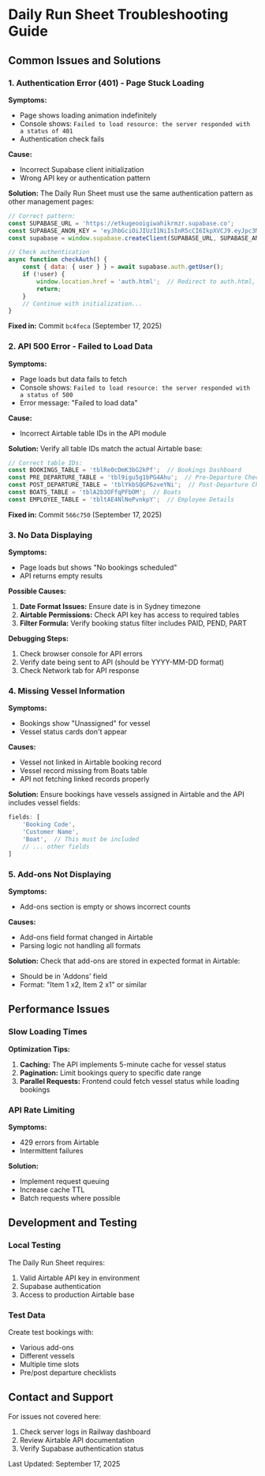 # Daily Run Sheet Troubleshooting Guide

## Common Issues and Solutions

### 1. Authentication Error (401) - Page Stuck Loading

**Symptoms:**
- Page shows loading animation indefinitely
- Console shows: `Failed to load resource: the server responded with a status of 401`
- Authentication check fails

**Cause:**
- Incorrect Supabase client initialization
- Wrong API key or authentication pattern

**Solution:**
The Daily Run Sheet must use the same authentication pattern as other management pages:

```javascript
// Correct pattern:
const SUPABASE_URL = 'https://etkugeooigiwahikrmzr.supabase.co';
const SUPABASE_ANON_KEY = 'eyJhbGciOiJIUzI1NiIsInR5cCI6IkpXVCJ9.eyJpc3MiOiJzdXBhYmFzZSIsInJlZiI6ImV0a3VnZW9vaWdpd2FoaWtybXpyIiwicm9sZSI6ImFub24iLCJpYXQiOjE3NTI4MDI0OTcsImV4cCI6MjA2ODM3ODQ5N30.OPIYLsnPNNF7dP3SDCODIurzaa3X_Q3xEhfPO3rLJxU';
const supabase = window.supabase.createClient(SUPABASE_URL, SUPABASE_ANON_KEY);

// Check authentication
async function checkAuth() {
    const { data: { user } } = await supabase.auth.getUser();
    if (!user) {
        window.location.href = 'auth.html';  // Redirect to auth.html, not login.html
        return;
    }
    // Continue with initialization...
}
```

**Fixed in:** Commit `bc4feca` (September 17, 2025)

### 2. API 500 Error - Failed to Load Data

**Symptoms:**
- Page loads but data fails to fetch
- Console shows: `Failed to load resource: the server responded with a status of 500`
- Error message: "Failed to load data"

**Cause:**
- Incorrect Airtable table IDs in the API module

**Solution:**
Verify all table IDs match the actual Airtable base:
```javascript
// Correct table IDs:
const BOOKINGS_TABLE = 'tblRe0cDmK3bG2kPf';  // Bookings Dashboard
const PRE_DEPARTURE_TABLE = 'tbl9igu5g1bPG4Ahu';  // Pre-Departure Checklist
const POST_DEPARTURE_TABLE = 'tblYkbSQGP6zveYNi';  // Post-Departure Checklist
const BOATS_TABLE = 'tblA2b3OFfqPFbOM';  // Boats
const EMPLOYEE_TABLE = 'tbltAE4NlNePvnkpY';  // Employee Details
```

**Fixed in:** Commit `566c750` (September 17, 2025)

### 3. No Data Displaying

**Symptoms:**
- Page loads but shows "No bookings scheduled"
- API returns empty results

**Possible Causes:**
1. **Date Format Issues:** Ensure date is in Sydney timezone
2. **Airtable Permissions:** Check API key has access to required tables
3. **Filter Formula:** Verify booking status filter includes PAID, PEND, PART

**Debugging Steps:**
1. Check browser console for API errors
2. Verify date being sent to API (should be YYYY-MM-DD format)
3. Check Network tab for API response

### 4. Missing Vessel Information

**Symptoms:**
- Bookings show "Unassigned" for vessel
- Vessel status cards don't appear

**Causes:**
- Vessel not linked in Airtable booking record
- Vessel record missing from Boats table
- API not fetching linked records properly

**Solution:**
Ensure bookings have vessels assigned in Airtable and the API includes vessel fields:
```javascript
fields: [
    'Booking Code',
    'Customer Name',
    'Boat',  // This must be included
    // ... other fields
]
```

### 5. Add-ons Not Displaying

**Symptoms:**
- Add-ons section is empty or shows incorrect counts

**Causes:**
- Add-ons field format changed in Airtable
- Parsing logic not handling all formats

**Solution:**
Check that add-ons are stored in expected format in Airtable:
- Should be in 'Addons' field
- Format: "Item 1 x2, Item 2 x1" or similar

## Performance Issues

### Slow Loading Times

**Optimization Tips:**
1. **Caching:** The API implements 5-minute cache for vessel status
2. **Pagination:** Limit bookings query to specific date range
3. **Parallel Requests:** Frontend could fetch vessel status while loading bookings

### API Rate Limiting

**Symptoms:**
- 429 errors from Airtable
- Intermittent failures

**Solution:**
- Implement request queuing
- Increase cache TTL
- Batch requests where possible

## Development and Testing

### Local Testing
The Daily Run Sheet requires:
1. Valid Airtable API key in environment
2. Supabase authentication
3. Access to production Airtable base

### Test Data
Create test bookings with:
- Various add-ons
- Different vessels
- Multiple time slots
- Pre/post departure checklists

## Contact and Support

For issues not covered here:
1. Check server logs in Railway dashboard
2. Review Airtable API documentation
3. Verify Supabase authentication status

Last Updated: September 17, 2025
